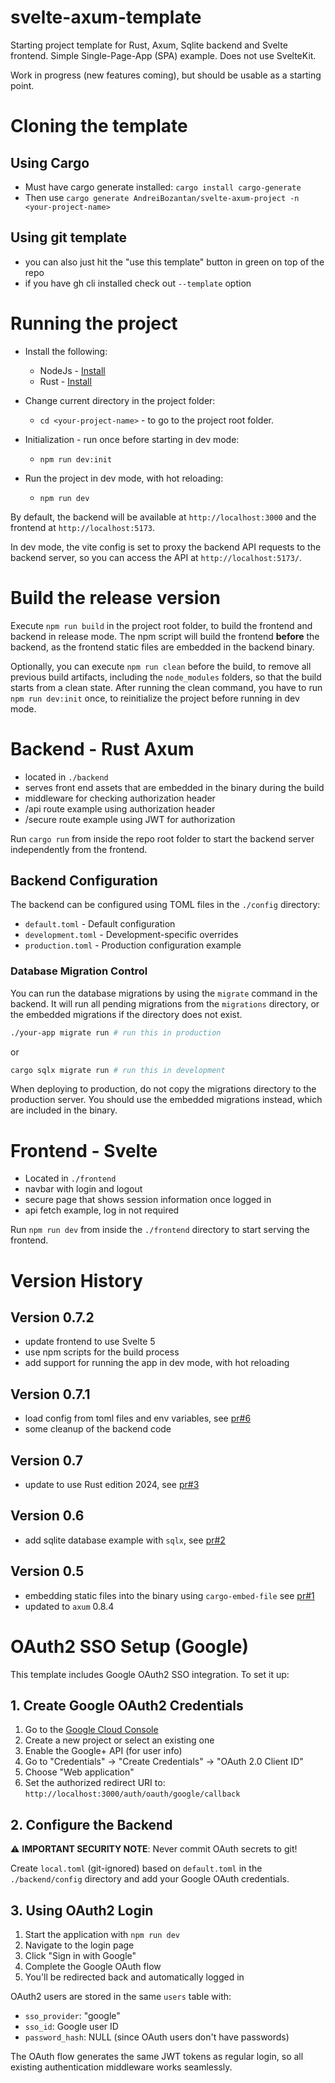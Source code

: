 # svelte-axum-template

Starting project template for Rust, Axum, Sqlite backend and Svelte frontend.  Simple Single-Page-App (SPA) example.  Does not use SvelteKit.

Work in progress (new features coming), but should be usable as a starting point.

# Cloning the template
## Using Cargo
- Must have cargo generate installed: `cargo install cargo-generate`
- Then use `cargo generate AndreiBozantan/svelte-axum-project -n <your-project-name>`

## Using git template
- you can also just hit the "use this template" button in green on top of the repo
- if you have gh cli installed check out `--template` option


# Running the project
- Install the following:
    - NodeJs - [Install](https://nodejs.org/en/download/)
    - Rust  - [Install](https://www.rust-lang.org/tools/install)

- Change current directory in the project folder:
    - `cd <your-project-name>` - to go to the project root folder.

- Initialization - run once before starting in dev mode:
    - `npm run dev:init`

- Run the project in dev mode, with hot reloading:
    - `npm run dev`

By default, the backend will be available at `http://localhost:3000` and the frontend at `http://localhost:5173`.

In dev mode, the vite config is set to proxy the backend API requests to the backend server, so you can access the API at `http://localhost:5173/`.


# Build the release version
Execute `npm run build` in the project root folder, to build the frontend and backend in release mode. The npm script will build the frontend **before** the backend, as the frontend static files are embedded in the backend binary.

Optionally, you can execute `npm run clean` before the build, to remove all previous build artifacts, including the `node_modules` folders, so that the build starts from a clean state.
After running the clean command, you have to run `npm run dev:init` once, to reinitialize the project before running in dev mode.


# Backend - Rust Axum
- located in `./backend`
- serves front end assets that are embedded in the binary during the build
- middleware for checking authorization header
- /api route example using authorization header
- /secure route example using JWT for authorization

Run `cargo run` from inside the repo root folder to start the backend server independently from the frontend.

## Backend Configuration
The backend can be configured using TOML files in the `./config` directory:
- `default.toml` - Default configuration
- `development.toml` - Development-specific overrides
- `production.toml` - Production configuration example

### Database Migration Control
You can run the database migrations by using the `migrate` command in the backend.
It will run all pending migrations from the `migrations` directory, or the embedded migrations if the directory does not exist.

```bash
./your-app migrate run # run this in production
```
or
```bash
cargo sqlx migrate run # run this in development
```
When deploying to production, do not copy the migrations directory to the production server. You should use the embedded migrations instead, which are included in the binary.

# Frontend - Svelte
- Located in `./frontend`
- navbar with login and logout
- secure page that shows session information once logged in
- api fetch example, log in not required

Run `npm run dev` from inside the `./frontend` directory to start serving the frontend.


# Version History

## Version 0.7.2
- update frontend to use Svelte 5
- use npm scripts for the build process
- add support for running the app in dev mode, with hot reloading

## Version 0.7.1
- load config from toml files and env variables, see [pr#6](https://github.com/AndreiBozantan/svelte-axum-template/pull/6)
- some cleanup of the backend code

## Version 0.7
- update to use Rust edition 2024, see [pr#3](https://github.com/AndreiBozantan/svelte-axum-template/pull/3)

## Version 0.6
- add sqlite database example with `sqlx`, see [pr#2](https://github.com/AndreiBozantan/svelte-axum-template/pull/2)

## Version 0.5
- embedding static files into the binary using `cargo-embed-file` see [pr#1](https://github.com/AndreiBozantan/svelte-axum-template/pull/1)
- updated to `axum` 0.8.4

# OAuth2 SSO Setup (Google)

This template includes Google OAuth2 SSO integration. To set it up:

## 1. Create Google OAuth2 Credentials

1. Go to the [Google Cloud Console](https://console.developers.google.com/)
2. Create a new project or select an existing one
3. Enable the Google+ API (for user info)
4. Go to "Credentials" → "Create Credentials" → "OAuth 2.0 Client ID"
5. Choose "Web application"
6. Set the authorized redirect URI to: `http://localhost:3000/auth/oauth/google/callback`

## 2. Configure the Backend

⚠️ **IMPORTANT SECURITY NOTE**: Never commit OAuth secrets to git!

Create `local.toml` (git-ignored) based on `default.toml` in the `./backend/config` directory and add your Google OAuth credentials.

## 3. Using OAuth2 Login

1. Start the application with `npm run dev`
2. Navigate to the login page
3. Click "Sign in with Google"
4. Complete the Google OAuth flow
5. You'll be redirected back and automatically logged in

OAuth2 users are stored in the same `users` table with:
- `sso_provider`: "google"
- `sso_id`: Google user ID
- `password_hash`: NULL (since OAuth users don't have passwords)

The OAuth flow generates the same JWT tokens as regular login, so all existing authentication middleware works seamlessly.